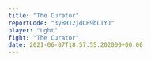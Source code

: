 ```yaml
---
title: "The Curator"
reportCode: "3yBH12jdCP9bLTYJ"
player: "Lght"
fight: "The Curator"
date: 2021-06-07T18:57:55.202000+00:00
---
```

